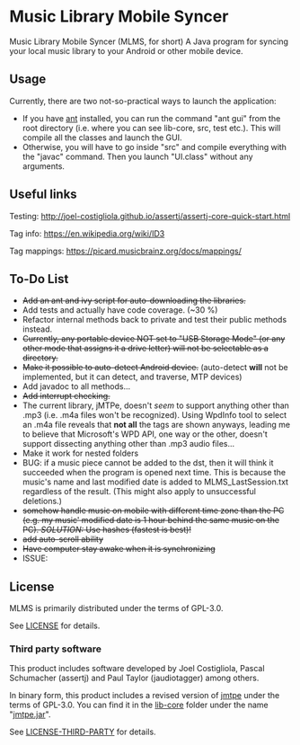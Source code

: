 # Music Library Mobile Syncer
Music Library Mobile Syncer (MLMS, for short) A Java program for syncing your local music library to your Android or other mobile device.

## Usage <br/>
Currently, there are two not-so-practical ways to launch the application:
- If you have [ant](http://ant.apache.org/) installed, you can run the command "ant gui" from the root directory (i.e. where you can see lib-core, src, test etc.). This will compile all the classes and launch the GUI.
- Otherwise, you will have to go inside "src" and compile everything with the "javac" command. Then you launch "UI.class" without any arguments.

## Useful links <br/>
Testing: http://joel-costigliola.github.io/assertj/assertj-core-quick-start.html

Tag info: https://en.wikipedia.org/wiki/ID3

Tag mappings: https://picard.musicbrainz.org/docs/mappings/

## To-Do List <br/>
- ~~Add an ant and ivy script for auto-downloading the libraries.~~
- Add tests and actually have code coverage. (~30 %)
- Refactor internal methods back to private and test their public methods instead.
- ~~Currently, any portable device NOT set to "USB Storage Mode" (or any other mode that assigns it a drive letter) will not be selectable as a directory.~~
- ~~Make it possible to auto-detect Android device.~~ (auto-detect <b>will</b> not be implemented, but it can detect, and traverse, MTP devices)
- Add javadoc to all methods...
- ~~Add interrupt checking.~~
- The current library, jMTPe, doesn't <i>seem</i> to support anything other than .mp3 (i.e. .m4a files won't be recognized). Using WpdInfo tool to select an .m4a file reveals that <b>not all</b> the tags are shown anyways, leading me to believe that Microsoft's WPD API, one way or the other, doesn't support dissecting anything other than .mp3 audio files...
- Make it work for nested folders
- BUG: if a music piece cannot be added to the dst, then it will think it succeeded when the program is opened next time. This is because the music's name and last modified date is added to MLMS_LastSession.txt regardless of the result. (This might also apply to unsuccessful deletions.)
- ~~somehow handle music on mobile with different time zone than the PC (e.g. my music' modified date is 1 hour behind the same music on the PC). *SOLUTION:* Use hashes (fastest is best)!~~
- ~~add auto-scroll ability~~
- ~~Have computer stay awake when it is synchronizing~~
- ISSUE: 

## License <br/>
MLMS is primarily distributed under the terms of GPL-3.0.

See [LICENSE](LICENSE) for details.

### Third party software <br/>
This product includes software developed by Joel Costigliola, Pascal Schumacher (assertj) and Paul Taylor (jaudiotagger) among others.

In binary form, this product includes a revised version of [jmtpe](https://github.com/ultrah/jMTPe/) under the terms of GPL-3.0. You can find it in the [lib-core](lib-core/) folder under the name "[jmtpe.jar](lib-core/jmtpe.jar)".

See [LICENSE-THIRD-PARTY](LICENSE-THIRD-PARTY) for details.
